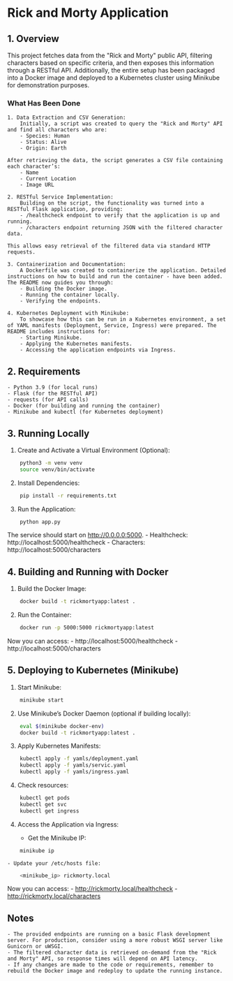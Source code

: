 # Rick and Morty Application
## 1. Overview

This project fetches data from the "Rick and Morty" public API, filtering characters based on specific criteria, and then exposes this information through a RESTful API. Additionally, the entire setup has been packaged into a Docker image and deployed to a Kubernetes cluster using Minikube for demonstration purposes.

### What Has Been Done

    1. Data Extraction and CSV Generation:
        Initially, a script was created to query the "Rick and Morty" API and find all characters who are:
        - Species: Human
        - Status: Alive
        - Origin: Earth

    After retrieving the data, the script generates a CSV file containing each character’s:
        - Name
        - Current Location
        - Image URL

    2. RESTful Service Implementation:
        Building on the script, the functionality was turned into a RESTful Flask application, providing:
        - /healthcheck endpoint to verify that the application is up and running.
        - /characters endpoint returning JSON with the filtered character data.

    This allows easy retrieval of the filtered data via standard HTTP requests.

    3. Containerization and Documentation:
        A Dockerfile was created to containerize the application. Detailed instructions on how to build and run the container - have been added. The README now guides you through:
        - Building the Docker image.
        - Running the container locally.
        - Verifying the endpoints.

    4. Kubernetes Deployment with Minikube:
        To showcase how this can be run in a Kubernetes environment, a set of YAML manifests (Deployment, Service, Ingress) were prepared. The README includes instructions for:
        - Starting Minikube.
        - Applying the Kubernetes manifests.
        - Accessing the application endpoints via Ingress.

## 2. Requirements

    - Python 3.9 (for local runs)
    - Flask (for the RESTful API)
    - requests (for API calls)
    - Docker (for building and running the container)
    - Minikube and kubectl (for Kubernetes deployment)

## 3. Running Locally

1. Create and Activate a Virtual Environment (Optional):
```sh
    python3 -m venv venv
    source venv/bin/activate
```

2. Install Dependencies:
```sh
    pip install -r requirements.txt
```

3. Run the Application:
```sh
    python app.py
```
The service should start on http://0.0.0.0:5000.
        - Healthcheck: http://localhost:5000/healthcheck
        - Characters: http://localhost:5000/characters

## 4. Building and Running with Docker

1. Build the Docker Image:
```sh
    docker build -t rickmortyapp:latest .
```
2. Run the Container:
```sh
    docker run -p 5000:5000 rickmortyapp:latest
```
Now you can access:
        - http://localhost:5000/healthcheck
        - http://localhost:5000/characters

## 5. Deploying to Kubernetes (Minikube)

1. Start Minikube:
```sh
    minikube start
```
2. Use Minikube’s Docker Daemon (optional if building locally):
```sh
    eval $(minikube docker-env)
    docker build -t rickmortyapp:latest .
```
3. Apply Kubernetes Manifests:
```sh
    kubectl apply -f yamls/deployment.yaml
    kubectl apply -f yamls/servic.yaml
    kubectl apply -f yamls/ingress.yaml
```
4. Check resources:
```sh
    kubectl get pods
    kubectl get svc
    kubectl get ingress
```
4. Access the Application via Ingress:

    - Get the Minikube IP:
```sh
    minikube ip
```
    - Update your /etc/hosts file:
```sh
    <minikube_ip> rickmorty.local
```
Now you can access:
            - http://rickmorty.local/healthcheck
            - http://rickmorty.local/characters

## Notes

    - The provided endpoints are running on a basic Flask development server. For production, consider using a more robust WSGI server like Gunicorn or uWSGI.
    - The filtered character data is retrieved on-demand from the "Rick and Morty" API, so response times will depend on API latency.
    - If any changes are made to the code or requirements, remember to rebuild the Docker image and redeploy to update the running instance.
